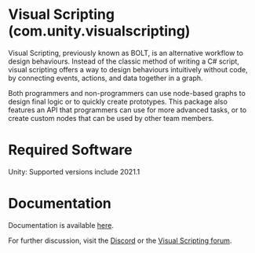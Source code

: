 # Visual Scripting (com.unity.visualscripting)

Visual Scripting, previously known as BOLT, is an alternative workflow to design behaviours. Instead of the classic method of writing a C# script, visual scripting offers a way to design behaviours intuitively without code, by connecting events, actions, and data together in a graph. 

Both programmers and non-programmers can use node-based graphs to design final logic or to quickly create prototypes. This package also features an API that programmers can use for more advanced tasks, or to create custom nodes that can be used by other team members.

# Required Software

Unity: Supported versions include 2021.1

# Documentation

Documentation is available [here](https://docs.unity3d.com/bolt/1.4/manual/index.html).

For further discussion, visit the [Discord](https://discord.com/channels/372898201088426004/372899380367458329) or the [Visual Scripting forum](https://forum.unity.com/forums/visual-scripting.537/).
